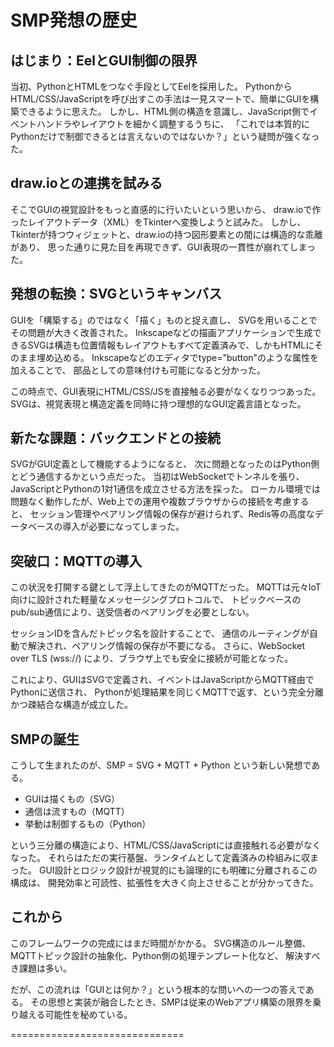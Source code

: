 # SMP発想の歴史

## はじまり：EelとGUI制御の限界

当初、PythonとHTMLをつなぐ手段としてEelを採用した。
PythonからHTML/CSS/JavaScriptを呼び出すこの手法は一見スマートで、簡単にGUIを構築できるように思えた。
しかし、HTML側の構造を意識し、JavaScript側でイベントハンドラやレイアウトを細かく調整するうちに、
「これでは本質的にPythonだけで制御できるとは言えないのではないか？」という疑問が強くなった。

## draw.ioとの連携を試みる

そこでGUIの視覚設計をもっと直感的に行いたいという思いから、
draw.ioで作ったレイアウトデータ（XML）をTkinterへ変換しようと試みた。
しかし、Tkinterが持つウィジェットと、draw.ioの持つ図形要素との間には構造的な乖離があり、
思った通りに見た目を再現できず、GUI表現の一貫性が崩れてしまった。

## 発想の転換：SVGというキャンバス

GUIを「構築する」のではなく「描く」ものと捉え直し、
SVGを用いることでその問題が大きく改善された。
Inkscapeなどの描画アプリケーションで生成できるSVGは構造も位置情報もレイアウトもすべて定義済みで、しかもHTMLにそのまま埋め込める。
Inkscapeなどのエディタでtype="button"のような属性を加えることで、
部品としての意味付けも可能になると分かった。

この時点で、GUI表現にHTML/CSS/JSを直接触る必要がなくなりつつあった。
SVGは、視覚表現と構造定義を同時に持つ理想的なGUI定義言語となった。

## 新たな課題：バックエンドとの接続

SVGがGUI定義として機能するようになると、
次に問題となったのはPython側とどう通信するかという点だった。
当初はWebSocketでトンネルを張り、JavaScriptとPythonの1対1通信を成立させる方法を採った。
ローカル環境では問題なく動作したが、Web上での運用や複数ブラウザからの接続を考慮すると、
セッション管理やペアリング情報の保存が避けられず、Redis等の高度なデータベースの導入が必要になってしまった。

## 突破口：MQTTの導入

この状況を打開する鍵として浮上してきたのがMQTTだった。
MQTTは元々IoT向けに設計された軽量なメッセージングプロトコルで、
トピックベースのpub/sub通信により、送受信者のペアリングを必要としない。

セッションIDを含んだトピック名を設計することで、
通信のルーティングが自動で解決され、ペアリング情報の保存が不要になる。
さらに、WebSocket over TLS (wss://) により、ブラウザ上でも安全に接続が可能となった。

これにより、GUIはSVGで定義され、イベントはJavaScriptからMQTT経由でPythonに送信され、
Pythonが処理結果を同じくMQTTで返す、という完全分離かつ疎結合な構造が成立した。

## SMPの誕生

こうして生まれたのが、SMP = SVG + MQTT + Python という新しい発想である。

- GUIは描くもの（SVG）
- 通信は流すもの（MQTT）
- 挙動は制御するもの（Python）

という三分離の構造により、HTML/CSS/JavaScriptには直接触れる必要がなくなった。
それらはただの実行基盤、ランタイムとして定義済みの枠組みに収まった。
GUI設計とロジック設計が視覚的にも論理的にも明確に分離されるこの構成は、
開発効率と可読性、拡張性を大きく向上させることが分かってきた。

## これから

このフレームワークの完成にはまだ時間がかかる。
SVG構造のルール整備、MQTTトピック設計の抽象化、Python側の処理テンプレート化など、
解決すべき課題は多い。

だが、この流れは「GUIとは何か？」という根本的な問いへの一つの答えである。
その思想と実装が融合したとき、SMPは従来のWebアプリ構築の限界を乗り越える可能性を秘めている。

==============================
